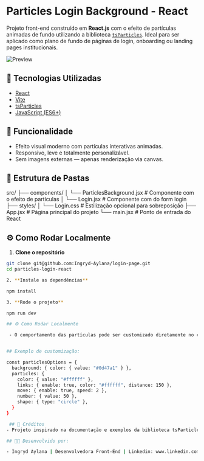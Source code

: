 # Particles Login Background - React

Projeto front-end construído em **React.js** com o efeito de partículas animadas de fundo utilizando a biblioteca [`tsParticles`](https://particles.js.org/). Ideal para ser aplicado como plano de fundo de páginas de login, onboarding ou landing pages institucionais.

![Preview](./public/login-preview.png)

## 🚀 Tecnologias Utilizadas

- [React](https://reactjs.org/)
- [Vite](https://vitejs.dev/)
- [tsParticles](https://particles.js.org/)
- [JavaScript (ES6+)](https://developer.mozilla.org/pt-BR/docs/Web/JavaScript)

## 🎯 Funcionalidade

- Efeito visual moderno com partículas interativas animadas.
- Responsivo, leve e totalmente personalizável.
- Sem imagens externas — apenas renderização via canvas.

## 📂 Estrutura de Pastas

src/
├── components/
│ └── ParticlesBackground.jsx # Componente com o efeito de partículas
│ └── Login.jsx # Componente com do form login
├── styles/
│ └── Login.css # Estilização opcional para sobreposição
├── App.jsx # Página principal do projeto
└── main.jsx # Ponto de entrada do React


## ⚙️ Como Rodar Localmente

1. **Clone o repositório**

```bash
git clone git@github.com:Ingryd-Aylana/login-page.git
cd particles-login-react

2. **Instale as dependências**

npm install

3. **Rode o projeto** 

npm run dev

## ⚙️ Como Rodar Localmente

 - O comportamento das partículas pode ser customizado diretamente no componente ParticlesBackground.jsx, alterando o objeto options.


## Exemplo de customização:

const particlesOptions = {
  background: { color: { value: "#0d47a1" } },
  particles: {
    color: { value: "#ffffff" },
    links: { enable: true, color: "#ffffff", distance: 150 },
    move: { enable: true, speed: 2 },
    number: { value: 50 },
    shape: { type: "circle" },
  }
}

 ## 🧠 Créditos
- Projeto inspirado na documentação e exemplos da biblioteca tsParticles, mantida por Matteo Bruni.

## 🧑‍💻 Desenvolvido por:

- Ingryd Aylana | Desenvolvedora Front-End | Linkedin: www.linkedin.com/in/ingryd-aylana-silva-dos-santos-4a2701158